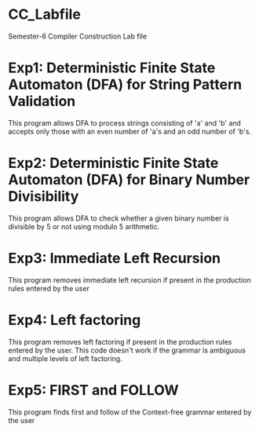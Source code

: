# CC_Labfile
Semester-6 Compiler Construction Lab file 

# Exp1: Deterministic Finite State Automaton (DFA) for String Pattern Validation 
This program allows DFA to process strings consisting of 'a' and 'b' and accepts only those with an even number of 'a's and an odd number of 'b's.

# Exp2: Deterministic Finite State Automaton (DFA) for Binary Number Divisibility
This program allows DFA to check whether a given binary number is divisible by 5 or not using modulo 5 arithmetic.

# Exp3: Immediate Left Recursion
This program removes immediate left recursion if present in the production rules entered by the user

# Exp4: Left factoring
This program removes left factoring if present in the production rules entered by the user. This code doesn't work if the grammar is ambiguous and multiple levels of left factoring.

# Exp5: FIRST and FOLLOW
This program finds first and follow of the Context-free grammar entered by the user 